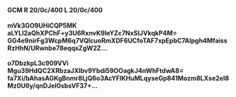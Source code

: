 #### GCM R 20/0c/400 L 20/0c/400
**mVk3GO9UHiCQP5MK**<br/>**aLYLl2aQhXPChF+y3U6RxnvK9IeYZc7NxSlJVkqkP4M=**<br/>**GG4e9nirFg3WcpM6q7VQlcuoRmXDF6UCfoTAF7xpEpbC7Alpgh4MfaissRzHhN/URwnbe78eqqsZgW2Z...**<br/><br/>
**o7DbzkpL3c909VVi**<br/>**Mgu39HdQC2XRbzaJXIbv9Ybdi59OOagkJ4nWhFtdwA8=**<br/>**fa7Xi/bAhasAGKgBnmr8LjQ6o3AcYFlKHuMLqyseGp841Mozm8LXse2el8Mz0U6y/qnDJeI0sbsVF37+...**
